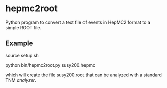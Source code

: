 # hepmc2root
Python program to convert a text file of events in HepMC2 format to a simple ROOT file.

## Example

source setup.sh

python bin/hepmc2root.py susy200.hepmc

which will create the file susy200.root that can be analyzed with a standard TNM *analyzer*. 
